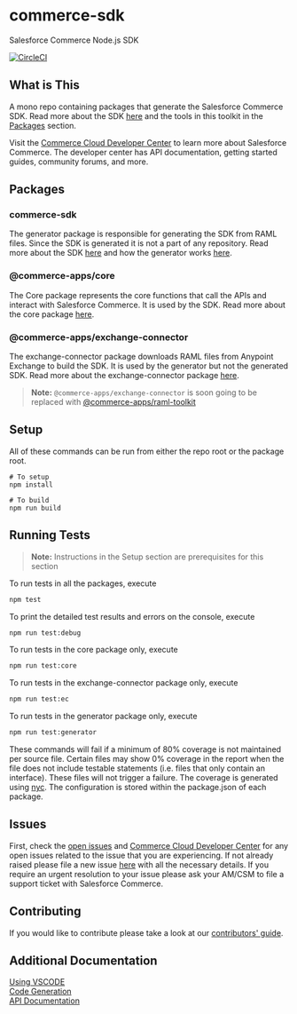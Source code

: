 # commerce-sdk

Salesforce Commerce Node.js SDK

[![CircleCI][circleci-image]][circleci-url]

## What is This

A mono repo containing packages that generate the Salesforce Commerce SDK. Read more about the SDK [here](./packages/generator/README.md) and the tools in this toolkit in the [Packages](#packages) section.

Visit the [Commerce Cloud Developer Center](https://developer.commercecloud.com/) to learn more about Salesforce Commerce. The developer center has API documentation, getting started guides, community forums, and more.

## Packages

### commerce-sdk

The generator package is responsible for generating the SDK from RAML files. Since the SDK is generated it is not a part of any repository. Read more about the SDK [here](./packages/generator/README.md) and how the generator works [here](./packages/generator/docs/GENERATOR.md).

### @commerce-apps/core

The Core package represents the core functions that call the APIs and interact with Salesforce Commerce. It is used by the SDK. Read more about the core package [here](./packages/generator/README.md).

### @commerce-apps/exchange-connector

The exchange-connector package downloads RAML files from Anypoint Exchange to build the SDK. It is used by the generator but not the generated SDK. Read more about the exchange-connector package [here](./packages/exchange-connector/README.md).
> **Note:** `@commerce-apps/exchange-connector` is soon going to be replaced with [@commerce-apps/raml-toolkit](https://www.npmjs.com/package/@commerce-apps/raml-toolkit)

## Setup

All of these commands can be run from either the repo root or the package root.

    # To setup
    npm install

    # To build
    npm run build

## Running Tests

> **Note:** Instructions in the Setup section are prerequisites for this section

To run tests in all the packages, execute

```bash
npm test
```

To print the detailed test results and errors on the console, execute

```bash
npm run test:debug
```

To run tests in the core package only, execute

```bash
npm run test:core
```

To run tests in the exchange-connector package only, execute

```bash
npm run test:ec
```

To run tests in the generator package only, execute

```bash
npm run test:generator
```

These commands will fail if a minimum of 80% coverage is not maintained per source file. Certain files may show 0% coverage in the report when the file does not include testable statements (i.e. files that only contain an interface). These files will not trigger a failure. The coverage is generated using [nyc](https://www.npmjs.com/package/nyc). The configuration is stored within the package.json of each package.

## Issues

First, check the [open issues](https://github.com/SalesforceCommerceCloud/commerce-sdk/issues) and [Commerce Cloud Developer Center](https://developer.commercecloud.com/) for any open issues related to the issue that you are experiencing. If not already raised please file a new issue [here](https://github.com/SalesforceCommerceCloud/commerce-sdk/issues/new) with all the necessary details. If you require an urgent resolution to your issue please ask your AM/CSM to file a support ticket with Salesforce Commerce.

## Contributing

If you would like to contribute please take a look at our [contributors' guide](./Contributing.md).

## Additional Documentation

[Using VSCODE](./docs/vscode.md)  
[Code Generation](./packages/generator/docs/GENERATOR.md)  
[API Documentation](./packages/generator/APICLIENTS.md)  

<!-- Markdown link & img dfn's -->
[circleci-image]: https://circleci.com/gh/SalesforceCommerceCloud/commerce-sdk.svg?style=svg&circle-token=c68cee5cb20ee75f00cbda1b0eec5b5484c58b2a
[circleci-url]: https://circleci.com/gh/SalesforceCommerceCloud/commerce-sdk
